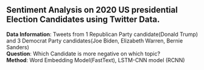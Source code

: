 ## Sentiment Analysis on 2020 US presidential Election Candidates using Twitter Data.
**Data Information**: Tweets from 1 Republican Party candidate(Donald Trump) and 3 Democrat Party candidates(Joe Biden, Elizabeth Warren, Bernie Sanders) <br>
**Question**: Which Candidate is more negative on which topic? <br>
**Method**: Word Embedding Model(FastText), LSTM-CNN model (RCNN) 
